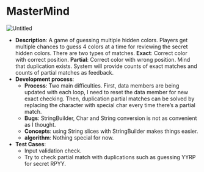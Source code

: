 # MasterMind

![Untitled](https://prod-files-secure.s3.us-west-2.amazonaws.com/f5280009-9d15-4886-819d-42a6ba324961/0424aa3e-ebf9-4ccc-b991-430c637f1cbd/Untitled.jpeg)

- **Description**: A game of guessing multiple hidden colors. Players get multiple chances to guess 4 colors at a time for reviewing the secret hidden colors. There are two types of matches. **Exact**: Correct color with correct position. **Partial**: Correct color with wrong position. Mind that duplication exists. System will provide counts of exact matches and counts of partial matches as feedback.
- **Development process**:
    - **Process**: Two main difficulties. First, data members are being updated with each loop, I need to reset the data member for new exact checking. Then, duplication partial matches can be solved by replacing the character with special char every time there’s a partial match.
    - **Bugs**: StringBuilder, Char and String conversion is not as convenient as I thought.
    - **Concepts**: using String slices with StringBuilder makes things easier.
    - **algorithm**: Nothing special for now.
- **Test Cases**:
    - Input validation check.
    - Try to check partial match with duplications such as guessing YYRP for secret RPYY.